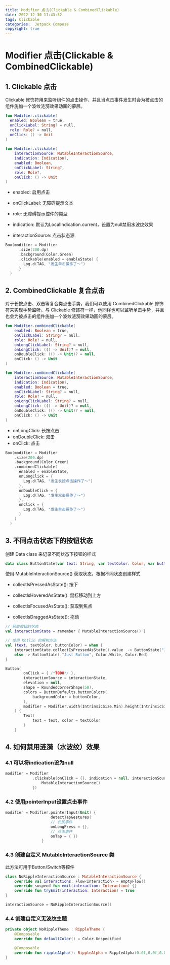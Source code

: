 ```yaml
---
title: Modifier 点击(Clickable & CombinedClickable)
date: 2022-12-30 11:43:52
tags: Clickable
categories:  Jetpack Compose
copyright: true
---
```


# Modifier 点击(Clickable & CombinedClickable)

## 1. Clickable 点击

Clickable 修饰符用来监听组件的点击操作，并且当点击事件发生时会为被点击的组件施加一个波纹涟漪效果动画的蒙层。

```kotlin
fun Modifier.clickable(
  enabled: Boolean = true,
  onClickLabel: String? = null,
  role: Role? = null,
  onClick: () -> Unit
)
	
fun Modifier.clickable(
    interactionSource: MutableInteractionSource,
    indication: Indication?,
    enabled: Boolean,
    onClickLabel: String?,
    role: Role?,
    onClick: () -> Unit
)
```

- enabled: 启用点击

- onClickLabel: 无障碍提示文本
- role: 无障碍提示控件的类型
- indication: 默认为LocalIndication.current，设置为null禁用水波纹效果
- interactionSource: 点击状态源

```kotlin
Box(modifier = Modifier
      .size(200.dp)
      .background(Color.Green)
      .clickable(enabled = enableState) {
        Log.d(TAG, "发生单击操作了～")
      }
  )
```



## 2. CombinedClickable 复合点击

对于长按点击、双击等复合类点击手势，我们可以使用 CombinedClickable 修饰符来实现手势监听。与 Clickable 修饰符一样，他同样也可以监听单击手势，并且也会为被点击的组件施加一个波纹涟漪效果动画的蒙层。

```kotlin
fun Modifier.combinedClickable(
    enabled: Boolean = true,
    onClickLabel: String? = null,
    role: Role? = null,
    onLongClickLabel: String? = null,
    onLongClick: (() -> Unit)? = null,
    onDoubleClick: (() -> Unit)? = null,
    onClick: () -> Unit
)

fun Modifier.combinedClickable(
    interactionSource: MutableInteractionSource,
    indication: Indication?,
    enabled: Boolean = true,
    onClickLabel: String? = null,
    role: Role? = null,
    onLongClickLabel: String? = null,
    onLongClick: (() -> Unit)? = null,
    onDoubleClick: (() -> Unit)? = null,
    onClick: () -> Unit
)
```

- onLongClick: 长按点击
- onDoubleClick: 双击
- onClick: 点击

```kotlin
Box(modifier = Modifier
    .size(200.dp)
    .background(Color.Green)
    .combinedClickable(
      enabled = enableState,
      onLongClick = {
        Log.d(TAG, "发生长按点击操作了～")
      },
      onDoubleClick = {
        Log.d(TAG, "发生双击操作了～")
      },
      onClick = {
        Log.d(TAG, "发生单击操作了～")
      }
    )
  )
```



## 3. 不同点击状态下的按钮状态

创建 Data class 来记录不同状态下按钮的样式

```kotlin
data class ButtonState(var text: String, var textColor: Color, var buttonColor: Color)
```

使用  MutableInteractionSource() 获取状态，根据不同状态创建样式

- collectIsPressedAsState(): 按下

- collectIsHoveredAsState(): 鼠标移动到上方

- collectIsFocusedAsState(): 获取到焦点

- collectIsDraggedAsState(): 拖动

```kotlin
// 获取按钮的状态
val interactionState = remember { MutableInteractionSource() }

// 使用 Kotlin 的解构方法
val (text, textColor, buttonColor) = when {
    interactionState.collectIsPressedAsState().value  -> ButtonState("Just Pressed", Color.Red, Color.Black)
    else -> ButtonState( "Just Button", Color.White, Color.Red)
}

Button(
        onClick = { /*TODO*/ },
        interactionSource = interactionState,
        elevation = null,
        shape = RoundedCornerShape(50),
        colors = ButtonDefaults.buttonColors(
            backgroundColor = buttonColor,
        ),
        modifier = Modifier.width(IntrinsicSize.Min).height(IntrinsicSize.Min)
    ) {
        Text(
            text = text, color = textColor
        )
    }
```

## 4. 如何禁用涟漪（水波纹）效果

### 4.1 可以将indication设为null

```kotlin
modifier = Modifier
            .clickable(onClick = {}, indication = null, interactionSource = remember {
                MutableInteractionSource()
            })
```

### 4.2 使用pointerInput设置点击事件

```kotlin
modifier = Modifier.pointerInput(Unit) {
                    detectTapGestures(
                    // 长按事件
                    onLongPress = {}, 
                    // 点击事件
                    onTap = { })
                }
```

### 4.3 创建自定义 MutableInteractionSource 类

此方法可用于Button/Switch等控件

```kotlin
class NoRippleInteractionSource : MutableInteractionSource {
    override val interactions: Flow<Interaction> = emptyFlow()
    override suspend fun emit(interaction: Interaction) {}    
    override fun tryEmit(interaction: Interaction) = true
}

interactionSource = NoRippleInteractionSource()
```

### 4.4 创建自定义无波纹主题

```kotlin
private object NoRippleTheme : RippleTheme {
    @Composable
    override fun defaultColor() = Color.Unspecified

    @Composable
    override fun rippleAlpha(): RippleAlpha = RippleAlpha(0.0f,0.0f,0.0f,0.0f)
}
```


